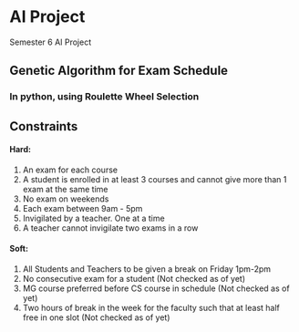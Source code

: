 # AI Project
 Semester 6 AI Project
 
 ## Genetic Algorithm for Exam Schedule
 ### In python, using Roulette Wheel Selection
 
 ## Constraints
 #### Hard:
1. An exam for each course
2. A student is enrolled in at least 3 courses and cannot give more than 1 exam at the same time
3. No exam on weekends
4. Each exam between 9am - 5pm
5. Invigilated by a teacher. One at a time
6. A teacher cannot invigilate two exams in a row

#### Soft:
1. All Students and Teachers to be given a break on Friday 1pm-2pm
2. No consecutive exam for a student (Not checked as of yet)
3. MG course preferred before CS course in schedule (Not checked as of yet)
4. Two hours of break in the week for the faculty such that at least half free in one slot (Not checked as of yet)
